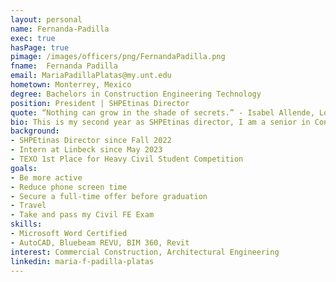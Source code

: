 ```yaml
---
layout: personal
name: Fernanda-Padilla
exec: true
hasPage: true
pimage: /images/officers/png/FernandaPadilla.png
fname:  Fernanda Padilla
email: MariaPadillaPlatas@my.unt.edu
hometown: Monterrey, Mexico
degree: Bachelors in Construction Engineering Technology
position: President | SHPEtinas Director
quote: “Nothing can grow in the shade of secrets.” - Isabel Allende, Long Petal of the Sea (2019)
bio: This is my second year as SHPEtinas director, I am a senior in Construction Engineering Technology. I am currently working in Amazon and as an intern in a commercial construction company. I am originally from Monterrey, Nuevo Leon and have been living in the US since 2012. I love to read, dance, play video games, spend time with my loved ones, and learn new things. I am very passionate about the SHPEtinas program and will always do my very best to help them be successful as future ingenieras!
background: 
- SHPEtinas Director since Fall 2022
- Intern at Linbeck since May 2023
- TEXO 1st Place for Heavy Civil Student Competition
goals:
- Be more active
- Reduce phone screen time
- Secure a full-time offer before graduation
- Travel
- Take and pass my Civil FE Exam
skills:
- Microsoft Word Certified
- AutoCAD, Bluebeam REVU, BIM 360, Revit 
interest: Commercial Construction, Architectural Engineering
linkedin: maria-f-padilla-platas
---
```

